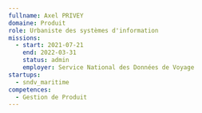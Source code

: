 ```yaml
---
fullname: Axel PRIVEY
domaine: Produit
role: Urbaniste des systèmes d'information
missions:
  - start: 2021-07-21
    end: 2022-03-31
    status: admin
    employer: Service National des Données de Voyage
startups:
  - sndv_maritime
competences:
  - Gestion de Produit
---
```

